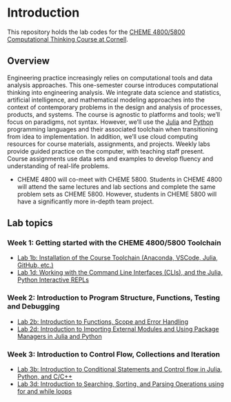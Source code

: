 # Introduction
This repository holds the lab codes for the [CHEME 4800/5800 Computational Thinking Course at Cornell](https://varnerlab.github.io/CHEME-4800-5800-ComputingBook/landing.html).

## Overview
Engineering practice increasingly relies on computational tools and data analysis approaches. This one-semester course introduces computational thinking into engineering analysis. We integrate data science and statistics, artificial intelligence, and mathematical modeling approaches into the context of contemporary problems in the design and analysis of processes, products, and systems. The course is agnostic to platforms and tools; we’ll focus on paradigms, not syntax. However, we’ll use the [Julia](https://julialang.org) and [Python](https://www.python.org) programming languages and their associated toolchain when transitioning from idea to implementation. In addition, we’ll use cloud computing resources for course materials, assignments, and projects. Weekly labs provide guided practice on the computer, with teaching staff present. Course assignments use data sets and examples to develop fluency and understanding of real-life problems. 

* CHEME 4800 will co-meet with CHEME 5800. Students in CHEME 4800 will attend the same lectures and lab sections and complete the same problem sets as CHEME 5800. However, students in CHEME 5800 will have a significantly more in-depth team project. 

## Lab topics
### Week 1: Getting started with the CHEME 4800/5800 Toolchain
* [Lab 1b: Installation of the Course Toolchain (Anaconda, VSCode, Julia, GitHub, etc.)](./week-1/Lab-1b/README.md)
* [Lab 1d: Working with the Command Line Interfaces (CLIs), and the Julia, Python Interactive REPLs](./week-1/Lab-1d/README.md)

### Week 2: Introduction to Program Structure, Functions, Testing and Debugging
* [Lab 2b: Introduction to Functions, Scope and Error Handling](./week-2/Lab-2b/README.md)
* [Lab 2d: Introduction to Importing External Modules and Using Package Managers in Julia and Python](./week-2/Lab-2d/README.md)

### Week 3: Introduction to Control Flow, Collections and Iteration
* [Lab 3b: Introduction to Conditional Statements and Control flow in Julia, Python, and C/C++](./week-3/Lab-3b/README.md)
* [Lab 3d: Introduction to Searching, Sorting, and Parsing Operations using for and while loops](./week-3/Lab-3d/README.md)
